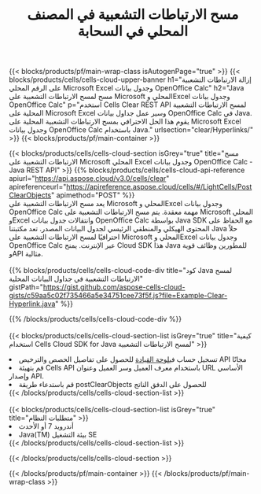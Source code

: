 ﻿---
title:  مسح الارتباطات التشعبية في المصنف المحلي في السحابة
description: واجهات برمجة التطبيقات السحابية ومجموعات SDK لمسح الارتباطات التشعبية على Microsoft Excel وOpenOffice Calc. مسح الارتباطات التشعبية على جداول البيانات المحلية بواسطة سحابة Cells API. تدعم SDK أنواع لغات التطوير. وهي تشمل Android وC# وGo وJava وNodeJS وPerl وPHP وPython وRuby وswift.
---
{{< blocks/products/pf/main-wrap-class isAutogenPage="true" >}}
{{< blocks/products/cells/cells-cloud-upper-banner h1="إزالة الارتباطات التشعبية على الرقم المحلي Microsoft Excel وجدول بيانات OpenOffice Calc" h2="Java مسح لمسح الارتباطات التشعبية على Microsoft المحلي وExcel وجدول بيانات OpenOffice Calc" p="استخدم Cells Clear REST API لمسح الارتباطات التشعبية المحلية على Microsoft Excel وسير عمل جداول بيانات OpenOffice Calc في Java. يقوم هذا الحل الاحترافي بمسح الارتباطات التشعبية المحلية على Microsoft Excel وجدول بيانات OpenOffice Calc باستخدام Java." urlsection="clear/Hyperlinks/" >}}
{{< blocks/products/pf/main-container >}}

{{< blocks/products/cells/cells-cloud-section isGrey="true" title="مسح الارتباطات التشعبية على Microsoft المحلي Excel وجدول بيانات OpenOffice Calc - Java REST API" >}}
{{% blocks/products/cells/cells-cloud-api-reference apiurl="https://api.aspose.cloud/v3.0/cells/clear" apireferenceurl="https://apireference.aspose.cloud/cells/#/LightCells/PostClearObjects" apimethod="POST" %}}
<br/>
يعد مسح الارتباطات التشعبية على Microsoft المحلي وExcel وجدول بيانات OpenOffice Calc مهمة معقدة. يتم مسح الارتباطات التشعبية على Microsoft المحلي وExcel وانتقالات جدول بيانات OpenOffice Calc بواسطة Java SDK مع الحفاظ على المحتوى الهيكلي والمنطقي الرئيسي لجدول البيانات المصدر. تعد مكتبتنا Java حلاً احترافيًا لمسح الارتباطات التشعبية على Microsoft المحلي وExcel وجدول بيانات OpenOffice Calc عبر الإنترنت. يمنح Cloud SDK هذا Java للمطورين وظائف قوية وAPI مثالية.
<br/>
<br/>
{{% blocks/products/cells/cells-cloud-code-div title="كود Java لمسح الارتباطات التشعبية في جداول البيانات المحلية" gistPath="https://gist.github.com/aspose-cells-cloud-gists/c59aa5c02f735466a5e34751cee73f5f.js?file=Example-Clear-Hyperlink.java" %}}
  
{{% /blocks/products/cells/cells-cloud-code-div %}}
<br/>
<br/>
{{< blocks/products/cells/cells-cloud-section-list isGrey="true" title="كيفية استخدام Cells Cloud SDK for Java لمسح الارتباطات التشعبية" >}}
<li> تسجيل حساب في<a href="https://dashboard.aspose.cloud/">لوحة القيادة</a> للحصول على تفاصيل الحصص والترخيص API مجانًا</li>
<li>قم بتهيئة Cells API باستخدام معرف العميل وسر العميل وعنوان URL الأساسي وإصدار API.</li>
<li>قم باستدعاء طريقة postClearObjects للحصول على الدفق الناتج</li>
{{< /blocks/products/cells/cells-cloud-section-list >}}
<br/>
<br/>
{{< blocks/products/cells/cells-cloud-section-list isGrey="true" title="متطلبات النظام" >}}
<li>أندرويد 7 أو الأحدث</li>
<li>Java(TM) بيئة التشغيل SE</li>
{{< /blocks/products/cells/cells-cloud-section-list >}}

{{< /blocks/products/cells/cells-cloud-section >}}

{{< /blocks/products/pf/main-container >}}
{{< /blocks/products/pf/main-wrap-class >}}
